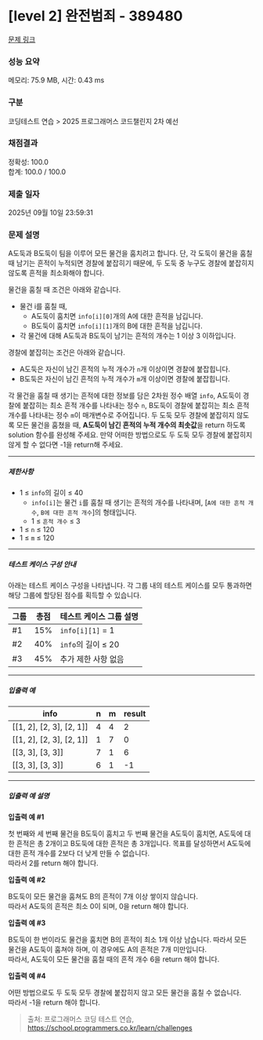 # [level 2] 완전범죄 - 389480 

[문제 링크](https://school.programmers.co.kr/learn/courses/30/lessons/389480?language=java) 

### 성능 요약

메모리: 75.9 MB, 시간: 0.43 ms

### 구분

코딩테스트 연습 > 2025 프로그래머스 코드챌린지 2차 예선

### 채점결과

정확성: 100.0<br/>합계: 100.0 / 100.0

### 제출 일자

2025년 09월 10일 23:59:31

### 문제 설명

<p>A도둑과 B도둑이 팀을 이루어 모든 물건을 훔치려고 합니다. 단, 각 도둑이 물건을 훔칠 때 남기는 흔적이 누적되면 경찰에 붙잡히기 때문에, 두 도둑 중 누구도 경찰에 붙잡히지 않도록 흔적을 최소화해야 합니다.</p>

<p>물건을 훔칠 때 조건은 아래와 같습니다.</p>

<ul>
<li>물건 i를 훔칠 때,

<ul>
<li>A도둑이 훔치면 <code>info[i][0]</code>개의 A에 대한 흔적을 남깁니다.</li>
<li>B도둑이 훔치면 <code>info[i][1]</code>개의 B에 대한 흔적을 남깁니다.</li>
</ul></li>
<li>각 물건에 대해 A도둑과 B도둑이 남기는 흔적의 개수는 1 이상 3 이하입니다.</li>
</ul>

<p>경찰에 붙잡히는 조건은 아래와 같습니다.</p>

<ul>
<li>A도둑은 자신이 남긴 흔적의 누적 개수가 <code>n</code>개 이상이면 경찰에 붙잡힙니다.</li>
<li>B도둑은 자신이 남긴 흔적의 누적 개수가 <code>m</code>개 이상이면 경찰에 붙잡힙니다.</li>
</ul>

<p>각 물건을 훔칠 때 생기는 흔적에 대한 정보를 담은 2차원 정수 배열 <code>info</code>, A도둑이 경찰에 붙잡히는 최소 흔적 개수를 나타내는 정수 <code>n</code>, B도둑이 경찰에 붙잡히는 최소 흔적 개수를 나타내는 정수 <code>m</code>이 매개변수로 주어집니다. 두 도둑 모두 경찰에 붙잡히지 않도록 모든 물건을 훔쳤을 때, <strong>A도둑이 남긴 흔적의 누적 개수의 최솟값</strong>을 return 하도록 solution 함수를 완성해 주세요. 만약 어떠한 방법으로도 두 도둑 모두 경찰에 붙잡히지 않게 할 수 없다면 -1을 return해 주세요.</p>

<hr>

<h5>제한사항</h5>

<ul>
<li>1 ≤ <code>info</code>의 길이 ≤ 40

<ul>
<li><code>info[i]</code>는 물건 <code>i</code>를 훔칠 때 생기는 흔적의 개수를 나타내며, [<code>A에 대한 흔적 개수</code>, <code>B에 대한 흔적 개수</code>]의 형태입니다.</li>
<li>1 ≤ <code>흔적 개수</code> ≤ 3</li>
</ul></li>
<li>1 ≤ <code>n</code> ≤ 120</li>
<li>1 ≤ <code>m</code> ≤ 120</li>
</ul>

<hr>

<h5>테스트 케이스 구성 안내</h5>

<p>아래는 테스트 케이스 구성을 나타냅니다. 각 그룹 내의 테스트 케이스를 모두 통과하면 해당 그룹에 할당된 점수를 획득할 수 있습니다.</p>
<table class="table">
        <thead><tr>
<th>그룹</th>
<th>총점</th>
<th>테스트 케이스 그룹 설명</th>
</tr>
</thead>
        <tbody><tr>
<td>#1</td>
<td>15%</td>
<td><code>info[i][1]</code> = 1</td>
</tr>
<tr>
<td>#2</td>
<td>40%</td>
<td><code>info</code>의 길이 ≤ 20</td>
</tr>
<tr>
<td>#3</td>
<td>45%</td>
<td>추가 제한 사항 없음</td>
</tr>
</tbody>
      </table>
<hr>

<h5>입출력 예</h5>
<table class="table">
        <thead><tr>
<th>info</th>
<th>n</th>
<th>m</th>
<th>result</th>
</tr>
</thead>
        <tbody><tr>
<td>[[1, 2], [2, 3], [2, 1]]</td>
<td>4</td>
<td>4</td>
<td>2</td>
</tr>
<tr>
<td>[[1, 2], [2, 3], [2, 1]]</td>
<td>1</td>
<td>7</td>
<td>0</td>
</tr>
<tr>
<td>[[3, 3], [3, 3]]</td>
<td>7</td>
<td>1</td>
<td>6</td>
</tr>
<tr>
<td>[[3, 3], [3, 3]]</td>
<td>6</td>
<td>1</td>
<td>-1</td>
</tr>
</tbody>
      </table>
<hr>

<h5>입출력 예 설명</h5>

<p><strong>입출력 예 #1</strong></p>

<p>첫 번째와 세 번째 물건을 B도둑이 훔치고 두 번째 물건을 A도둑이 훔치면, A도둑에 대한 흔적은 총 2개이고 B도둑에 대한 흔적은 총 3개입니다. 목표를 달성하면서 A도둑에 대한 흔적 개수를 2보다 더 낮게 만들 수 없습니다.<br>
따라서 2를 return 해야 합니다.</p>

<p><strong>입출력 예 #2</strong></p>

<p>B도둑이 모든 물건을 훔쳐도 B의 흔적이 7개 이상 쌓이지 않습니다.<br>
따라서 A도둑의 흔적은 최소 0이 되며, 0을 return 해야 합니다.</p>

<p><strong>입출력 예 #3</strong></p>

<p>B도둑이 한 번이라도 물건을 훔치면 B의 흔적이 최소 1개 이상 남습니다. 따라서 모든 물건을 A도둑이 훔쳐야 하며, 이 경우에도 A의 흔적은 7개 미만입니다.<br>
따라서, A도둑이 모든 물건을 훔칠 때의 흔적 개수 6을 return 해야 합니다.</p>

<p><strong>입출력 예 #4</strong></p>

<p>어떤 방법으로도 두 도둑 모두 경찰에 붙잡히지 않고 모든 물건을 훔칠 수 없습니다.<br>
따라서 -1을 return 해야 합니다.</p>


> 출처: 프로그래머스 코딩 테스트 연습, https://school.programmers.co.kr/learn/challenges